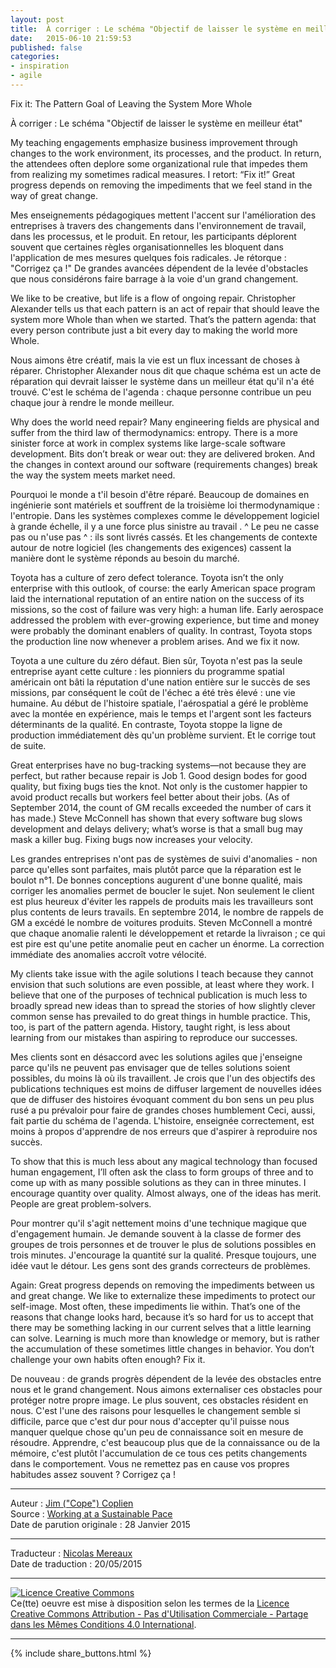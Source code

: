 ```yaml
---
layout: post
title:  À corriger : Le schéma "Objectif de laisser le système en meilleur état"
date:   2015-06-10 21:59:53
published: false
categories: 
- inspiration
- agile
---
```


Fix it: The Pattern Goal of Leaving the System More Whole

À corriger : Le schéma "Objectif de laisser le système en meilleur état"

My teaching engagements emphasize business improvement through changes to the work environment, its processes, and the product. In return, the attendees often deplore some organizational rule that impedes them from realizing my sometimes radical measures. I retort: “Fix it!” Great progress depends on removing the impediments that we feel stand in the way of great change. 
 
 Mes enseignements pédagogiques mettent l'accent sur l'amélioration des entreprises à travers des changements dans l'environnement de travail, dans les processus, et le produit. En retour, les participants déplorent souvent que certaines règles organisationnelles les bloquent dans l'application de mes mesures quelques fois radicales. Je rétorque : "Corrigez ça !"  De grandes avancées dépendent de la levée d'obstacles que nous considérons faire barrage à la voie d'un grand changement.
 
We like to be creative, but life is a flow of ongoing repair. Christopher Alexander tells us that each pattern is an act of repair that should leave the system more Whole than when we started. That’s the pattern agenda: that every person contribute just a bit every day to making the world more Whole.

Nous aimons être créatif, mais la vie est un flux incessant de choses à réparer. Christopher Alexander nous dit que chaque schéma est un acte de réparation qui devrait laisser le système dans un meilleur état qu'il n'a été trouvé. C'est le schéma de l'agenda : chaque personne contribue un peu chaque jour à rendre le monde meilleur.
 
Why does the world need repair? Many engineering fields are physical and suffer from the third law of thermodynamics: entropy. There is a more sinister force at work in complex systems like large-scale software development. Bits don’t break or wear out: they are delivered broken. And the changes in context around our software (requirements changes) break the way the system meets market need.

Pourquoi le monde a t'il besoin d'être réparé. Beaucoup de domaines en ingénierie sont matériels et souffrent de la troisième loi thermodynamique : l'entropie. Dans les systèmes complexes comme le développement logiciel à grande échelle, il y a une force plus sinistre au travail . ^ Le peu ne casse pas ou n'use pas ^ : ils sont livrés cassés. Et les changements de contexte autour de notre logiciel (les changements des exigences) cassent la manière dont le système réponds au besoin du marché.
 
Toyota has a culture of zero defect tolerance. Toyota isn’t the only enterprise with this outlook, of course: the early American space program laid the international reputation of an entire nation on the success of its missions, so the cost of failure was very high: a human life. Early aerospace addressed the problem with ever-growing experience, but time and money were probably the dominant enablers of quality. In contrast, Toyota stops the production line now whenever a problem arises. And we fix it now.
 
Toyota a une culture du zéro défaut. Bien sûr, Toyota n'est pas la seule entreprise ayant cette culture : les pionniers du programme spatial américain ont bâti la réputation d'une nation entière sur le succès de ses missions, par conséquent le coût de l'échec a été très élevé : une vie humaine. Au début de l'histoire spatiale, l'aérospatial a géré le problème avec la montée en expérience, mais le temps et l'argent sont les facteurs déterminants de la qualité. En contraste, Toyota stoppe la ligne de production immédiatement dès qu'un problème survient. Et le corrige tout de suite.
 
Great enterprises have no bug-tracking systems—not because they are perfect, but rather because repair is Job 1. Good design bodes for good quality, but fixing bugs ties the knot. Not only is the customer happier to avoid product recalls but workers feel better about their jobs. (As of September 2014, the count of GM recalls exceeded the number of cars it has made.) Steve McConnell has shown that every software bug slows development and delays delivery; what’s worse is that a small bug may mask a killer bug. Fixing bugs now increases your velocity.

Les grandes entreprises n'ont pas de systèmes de suivi d'anomalies - non parce qu'elles sont parfaites, mais plutôt parce que la réparation est le boulot n°1. De bonnes conceptions augurent d'une bonne qualité, mais corriger les anomalies permet de boucler le sujet. Non seulement le client est plus heureux d'éviter les rappels de produits mais les travailleurs sont plus contents de leurs travails. En septembre 2014, le nombre de rappels de GM a excédé le nombre de voitures produits. Steven McConnell a montré que chaque anomalie ralenti le développement et retarde la livraison ; ce qui est pire est qu'une petite anomalie peut en cacher un énorme. La correction immédiate des anomalies accroît votre vélocité.
 
My clients take issue with the agile solutions I teach because they cannot envision that such solutions are even possible, at least where they work. I believe that one of the purposes of technical publication is much less to broadly spread new ideas than to spread the stories of how slightly clever common sense has prevailed to do great things in humble practice. This, too, is part of the pattern agenda. History, taught right, is less about learning from our mistakes than aspiring to reproduce our successes.
 
Mes clients sont en désaccord avec les solutions agiles que j'enseigne parce qu'ils ne peuvent pas envisager que de telles solutions soient possibles, du moins là où ils travaillent. Je crois que l'un des objectifs des publications techniques est moins de diffuser largement de nouvelles idées que de diffuser des histoires évoquant comment du bon sens un peu plus rusé a pu prévaloir pour faire de grandes choses humblement Ceci, aussi, fait partie du schéma de l'agenda. L'histoire, enseignée correctement, est moins à propos d'apprendre de nos erreurs que d'aspirer à reproduire nos succès. 
 
To show that this is much less about any magical technology than focused human engagement, I’ll often ask the class to form groups of three and to come up with as many possible solutions as they can in three minutes. I encourage quantity over quality. Almost always, one of the ideas has merit. People are great problem-solvers.
 
Pour montrer qu'il s'agit nettement moins d'une technique magique que d'engagement humain. Je demande souvent à la classe de former des groupes de trois personnes et de trouver le plus de solutions possibles en trois minutes. J'encourage la quantité sur la qualité. Presque toujours, une idée vaut le détour. Les gens sont des grands correcteurs de problèmes.
 
Again: Great progress depends on removing the impediments between us and great change. We like to externalize these impediments to protect our self-image. Most often, these impediments lie within. That’s one of the reasons that change looks hard, because it’s so hard for us to accept that there may be something lacking in our current selves that a little learning can solve. Learning is much more than knowledge or memory, but is rather the accumulation of these sometimes little changes in behavior. You don’t challenge your own habits often enough? Fix it.

De nouveau : de grands progrès dépendent de la levée des obstacles entre nous et le grand changement. Nous aimons externaliser ces obstacles pour protéger notre propre image. Le plus souvent, ces obstacles résident en nous. C'est l'une des raisons pour lesquelles le changement semble si difficile, parce que c'est dur pour nous d'accepter qu'il puisse nous manquer quelque chose qu'un peu de connaissance soit en mesure de résoudre. Apprendre, c'est beaucoup plus que de la connaissance ou de la mémoire, c'est plutôt l'accumulation de ce tous ces petits changements dans le comportement. Vous ne remettez pas en cause vos propres habitudes assez souvent ? Corrigez ça !

---
Auteur : [Jim ("Cope") Coplien](https://sites.google.com/a/gertrudandcope.com/www/jimcoplien)  
Source : [Working at a Sustainable Pace](http://www.computer.org/web/agile-careers/content?g=8504655&type=article&urlTitle=sustainable-pace)  
Date de parution originale : 28 Janvier 2015  

---
Traducteur : [Nicolas Mereaux](http://www.les-traducteurs-agiles.org/traducteurs/)  
Date de traduction : 20/05/2015  

---

<a rel="license" href="http://creativecommons.org/licenses/by-nc-sa/4.0/"><img alt="Licence Creative Commons" style="border-width:0" src="http://i.creativecommons.org/l/by-nc-sa/4.0/88x31.png" /></a><br />Ce(tte) oeuvre est mise à disposition selon les termes de la <a rel="license" href="http://creativecommons.org/licenses/by-nc-sa/4.0/">Licence Creative Commons Attribution - Pas d'Utilisation Commerciale - Partage dans les Mêmes Conditions 4.0 International</a>.

---

{% include share_buttons.html %}
